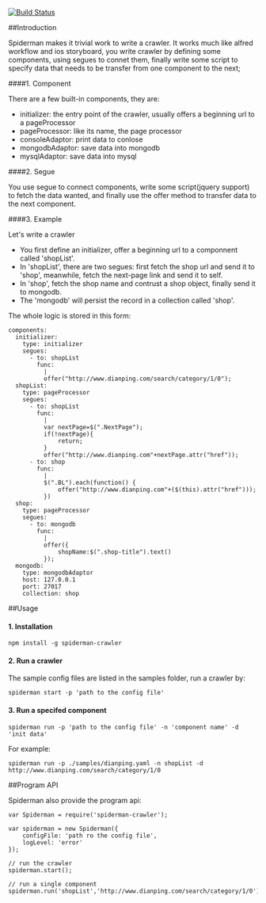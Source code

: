 [![Build Status](https://api.travis-ci.org/ltebean/spiderman.svg?branch=master)](https://travis-ci.org/ltebean/spiderman)

##Introduction

Spiderman makes it trivial work to write a crawler. It
 works much like alfred workflow and ios storyboard, you write crawler by defining some components, using segues to connet them, finally write some script to specify data that needs to be transfer from one component to the next;

####1. Component

There are a few built-in components, they are:

* initializer: the entry point of the crawler, usually offers a beginning url to a pageProcessor
* pageProcessor: like its name, the page processor
* consoleAdaptor: print  data to conlose 
* mongodbAdaptor:  save data into mongodb
* mysqlAdaptor: save data into mysql

####2. Segue

You use segue to connect components, write some script(jquery support) to fetch the data wanted, and finally use the offer method to transfer data to the next component.

####3. Example

Let's write a crawler

* You first define an initializer, offer a beginning url to a componnent called 'shopList'.
* In 'shopList', there are two segues: first fetch the shop url and send it to 'shop', meanwhile, fetch the next-page link and send it to self.
* In 'shop', fetch the shop name and contrust a shop object, finally send it to mongodb.
* The 'mongodb' will persist the record in a collection called 'shop'.


The whole logic is stored in this form:


	components:
	  initializer:   
	    type: initializer
	    segues:
	      - to: shopList
	        func: 
	          |
	          offer("http://www.dianping.com/search/category/1/0");
	  shopList:   
	    type: pageProcessor
	    segues:
	      - to: shopList
	        func: 
	          |
	          var nextPage=$(".NextPage");
	          if(!nextPage){
	          	  return;
	          }         
	          offer("http://www.dianping.com"+nextPage.attr("href"));
	      - to: shop
	        func: 
	          |
	          $(".BL").each(function() {
	          	  offer("http://www.dianping.com"+($(this).attr("href")));
	          })
	  shop:   
	    type: pageProcessor
	    segues:
	      - to: mongodb
	        func: 
	          |
	          offer({
	          	  shopName:$(".shop-title").text()
	          });
	  mongodb:   
	    type: mongodbAdaptor
	    host: 127.0.0.1
	    port: 27017
	    collection: shop


##Usage

#### 1. Installation

	npm install -g spiderman-crawler
	
#### 2. Run a crawler

The sample config files are listed in the samples folder, run a crawler by:

	spiderman start -p 'path to the config file'

#### 3. Run a specifed component

	spiderman run -p 'path to the config file' -n 'component name' -d 'init data'

For example:

	spiderman run -p ./samples/dianping.yaml -n shopList -d http://www.dianping.com/search/category/1/0 
	
##Program API

Spiderman also provide the program api:

	var Spiderman = require('spiderman-crawler');

	var spiderman = new Spiderman({
		configFile: 'path ro the config file',
		logLevel: 'error'
	});

	// run the crawler
	spiderman.start();

	// run a single component
	spiderman.run('shopList','http://www.dianping.com/search/category/1/0');


